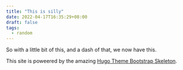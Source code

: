 ```yaml
---
title: "This is silly"
date: 2022-04-17T16:35:29+08:00
draft: false
tags:
  - random
---
```


So with a little bit of this, and a dash of that, we now have this.

<!--more-->

This site is poweered by the amazing [Hugo Theme Bootstrap Skeleton](https://github.com/razonyang/hugo-theme-bootstrap-skeleton/blob/main/README.md).
